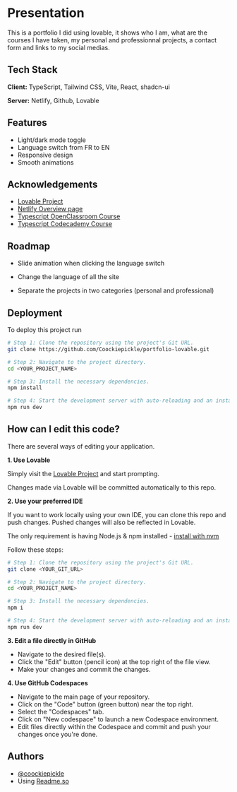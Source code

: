 
# Presentation

This is a portfolio I did using lovable, it shows who I am, what are the courses I have taken, my personal and professionnal projects, a contact form and links to my social medias.
## Tech Stack

**Client:** TypeScript, Tailwind CSS, Vite, React, shadcn-ui

**Server:** Netlify, Github, Lovable
## Features

- Light/dark mode toggle
- Language switch from FR to EN
- Responsive design
- Smooth animations


## Acknowledgements

 - [Lovable Project](https://lovable.dev/projects/eb6b3923-2c5b-44bc-9a56-3d54b9aeb621)
 - [Netlify Overview page](https://app.netlify.com/sites/dreynaud/overview)
 - [Typescript OpenClassroom Course](https://openclassrooms.com/fr/courses/8039116-decouvrez-typescript)
  - [Typescript Codecademy Course](https://www.codecademy.com/learn/learn-typescript)


## Roadmap

- Slide animation when clicking the language switch

- Change the language of all the site

- Separate the projects in two categories (personal and professional)


## Deployment

To deploy this project run

```sh
# Step 1: Clone the repository using the project's Git URL.
git clone https://github.com/Coockiepickle/portfolio-lovable.git

# Step 2: Navigate to the project directory.
cd <YOUR_PROJECT_NAME>

# Step 3: Install the necessary dependencies.
npm install

# Step 4: Start the development server with auto-reloading and an instant preview.
npm run dev
```
## How can I edit this code?

There are several ways of editing your application.

**1. Use Lovable**

Simply visit the [Lovable Project](https://lovable.dev/projects/eb6b3923-2c5b-44bc-9a56-3d54b9aeb621) and start prompting.

Changes made via Lovable will be committed automatically to this repo.

**2. Use your preferred IDE**

If you want to work locally using your own IDE, you can clone this repo and push changes. Pushed changes will also be reflected in Lovable.

The only requirement is having Node.js & npm installed - [install with nvm](https://github.com/nvm-sh/nvm#installing-and-updating)

Follow these steps:

```sh
# Step 1: Clone the repository using the project's Git URL.
git clone <YOUR_GIT_URL>

# Step 2: Navigate to the project directory.
cd <YOUR_PROJECT_NAME>

# Step 3: Install the necessary dependencies.
npm i

# Step 4: Start the development server with auto-reloading and an instant preview.
npm run dev
```

**3. Edit a file directly in GitHub**

- Navigate to the desired file(s).
- Click the "Edit" button (pencil icon) at the top right of the file view.
- Make your changes and commit the changes.

**4. Use GitHub Codespaces**

- Navigate to the main page of your repository.
- Click on the "Code" button (green button) near the top right.
- Select the "Codespaces" tab.
- Click on "New codespace" to launch a new Codespace environment.
- Edit files directly within the Codespace and commit and push your changes once you're done.

## Authors

- [@coockiepickle](https://www.github.com/coockiepickle)
- Using [Readme.so](readme.so)



